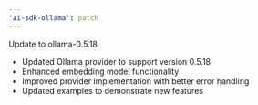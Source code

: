 ```yaml
---
'ai-sdk-ollama': patch
---
```


Update to ollama-0.5.18

- Updated Ollama provider to support version 0.5.18
- Enhanced embedding model functionality
- Improved provider implementation with better error handling
- Updated examples to demonstrate new features
